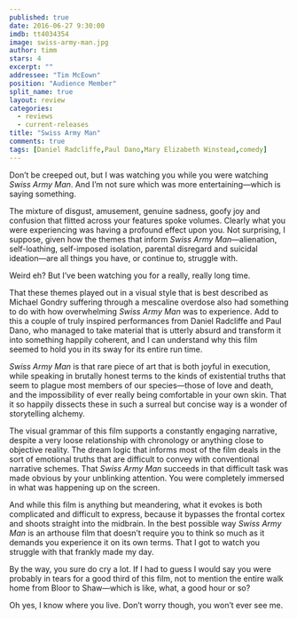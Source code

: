 ```yaml
---
published: true
date: 2016-06-27 9:30:00
imdb: tt4034354
image: swiss-army-man.jpg
author: timm
stars: 4
excerpt: ""
addressee: "Tim McEown"
position: "Audience Member"
split_name: true
layout: review
categories: 
  - reviews
  - current-releases
title: "Swiss Army Man"
comments: true
tags: [Daniel Radcliffe,Paul Dano,Mary Elizabeth Winstead,comedy]
---
```

Don’t be creeped out, but I was watching you while you were watching _Swiss Army Man_. And I’m not sure which was more entertaining—which is saying something.

The mixture of disgust, amusement, genuine sadness, goofy joy and confusion that flitted across your features spoke volumes. Clearly what you were experiencing was having a profound effect upon you. Not surprising, I suppose, given how the themes that inform _Swiss Army Man_—alienation, self-loathing, self-imposed isolation, parental disregard and suicidal ideation—are all things you have, or continue to, struggle with.

Weird eh? But I’ve been watching you for a really, really long time.

That these themes played out in a visual style that is best described as Michael Gondry suffering through a mescaline overdose also had something to do with how overwhelming _Swiss Army Man_ was to experience. Add to this a couple of truly inspired performances from Daniel Radcliffe and Paul Dano, who managed to take material that is utterly absurd and transform it into something happily coherent, and I can understand why this film seemed to hold you in its sway for its entire run time.

_Swiss Army Man_ is that rare piece of art that is both joyful in execution, while speaking in brutally honest terms to the kinds of existential truths that seem to plague most members of our species—those of love and death, and the impossibility of ever really being comfortable in your own skin. That it so happily dissects these in such a surreal but concise way is a wonder of storytelling alchemy.

The visual grammar of this film supports a constantly engaging narrative, despite a very loose relationship with chronology or anything close to objective reality. The dream logic that informs most of the film deals in the sort of emotional truths that are difficult to convey with conventional narrative schemes. That _Swiss Army Man_ succeeds in that difficult task was made obvious by your unblinking attention. You were completely immersed in what was happening up on the screen. 

And while this film is anything but meandering, what it evokes is both complicated and difficult to express, because it bypasses the frontal cortex and shoots straight into the midbrain. In the best possible way _Swiss Army Man_ is an arthouse film that doesn’t require you to think so much as it demands you experience it on its own terms. That I got to watch you struggle with that frankly made my day.

By the way, you sure do cry a lot. If I had to guess I would say you were probably in tears for a good third of this film, not to mention the entire walk home from Bloor to Shaw—which is like, what, a good hour or so?

Oh yes, I know where you live. Don’t worry though, you won’t ever see me.